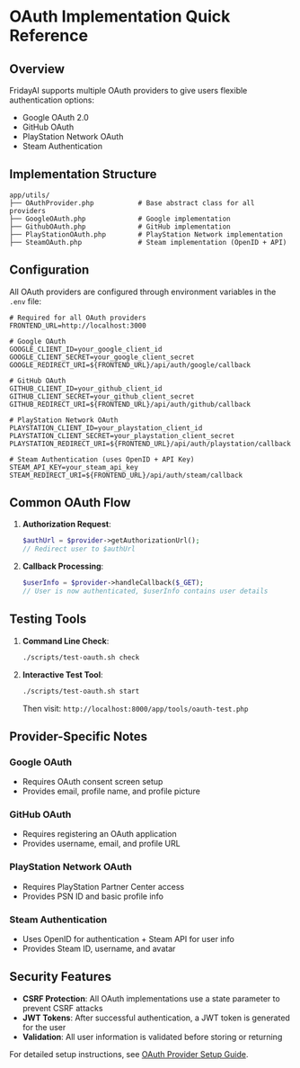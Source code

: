 # OAuth Implementation Quick Reference

## Overview
FridayAI supports multiple OAuth providers to give users flexible authentication options:

- Google OAuth 2.0
- GitHub OAuth
- PlayStation Network OAuth
- Steam Authentication

## Implementation Structure

```
app/utils/
├── OAuthProvider.php           # Base abstract class for all providers
├── GoogleOAuth.php             # Google implementation 
├── GithubOAuth.php             # GitHub implementation
├── PlayStationOAuth.php        # PlayStation Network implementation
├── SteamOAuth.php              # Steam implementation (OpenID + API)
```

## Configuration

All OAuth providers are configured through environment variables in the `.env` file:

```
# Required for all OAuth providers
FRONTEND_URL=http://localhost:3000

# Google OAuth
GOOGLE_CLIENT_ID=your_google_client_id
GOOGLE_CLIENT_SECRET=your_google_client_secret
GOOGLE_REDIRECT_URI=${FRONTEND_URL}/api/auth/google/callback

# GitHub OAuth
GITHUB_CLIENT_ID=your_github_client_id
GITHUB_CLIENT_SECRET=your_github_client_secret
GITHUB_REDIRECT_URI=${FRONTEND_URL}/api/auth/github/callback

# PlayStation Network OAuth
PLAYSTATION_CLIENT_ID=your_playstation_client_id
PLAYSTATION_CLIENT_SECRET=your_playstation_client_secret
PLAYSTATION_REDIRECT_URI=${FRONTEND_URL}/api/auth/playstation/callback

# Steam Authentication (uses OpenID + API Key)
STEAM_API_KEY=your_steam_api_key
STEAM_REDIRECT_URI=${FRONTEND_URL}/api/auth/steam/callback
```

## Common OAuth Flow

1. **Authorization Request**:
   ```php
   $authUrl = $provider->getAuthorizationUrl();
   // Redirect user to $authUrl
   ```

2. **Callback Processing**:
   ```php
   $userInfo = $provider->handleCallback($_GET);
   // User is now authenticated, $userInfo contains user details
   ```

## Testing Tools

1. **Command Line Check**:
   ```bash
   ./scripts/test-oauth.sh check
   ```

2. **Interactive Test Tool**:
   ```bash
   ./scripts/test-oauth.sh start
   ```
   Then visit: `http://localhost:8000/app/tools/oauth-test.php`

## Provider-Specific Notes

### Google OAuth
- Requires OAuth consent screen setup
- Provides email, profile name, and profile picture

### GitHub OAuth
- Requires registering an OAuth application
- Provides username, email, and profile URL

### PlayStation Network OAuth
- Requires PlayStation Partner Center access
- Provides PSN ID and basic profile info

### Steam Authentication
- Uses OpenID for authentication + Steam API for user info
- Provides Steam ID, username, and avatar

## Security Features

- **CSRF Protection**: All OAuth implementations use a state parameter to prevent CSRF attacks
- **JWT Tokens**: After successful authentication, a JWT token is generated for the user
- **Validation**: All user information is validated before storing or returning

For detailed setup instructions, see [OAuth Provider Setup Guide](./oauth-setup.md). 